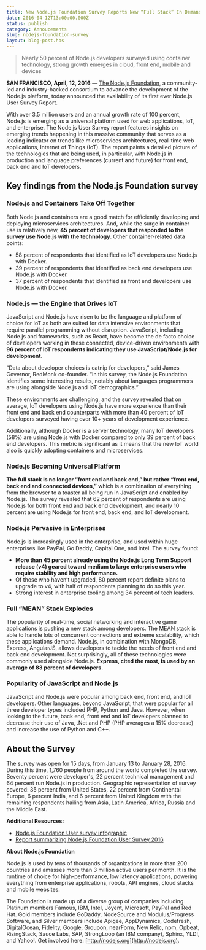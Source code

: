 ```yaml
---
title: New Node.js Foundation Survey Reports New “Full Stack” In Demand Among Enterprise Developers   
date: 2016-04-12T13:00:00.000Z
status: publish
category: Annoucements
slug: nodejs-foundation-survey
layout: blog-post.hbs
---
```


> Nearly 50 percent of Node.js developers surveyed using container technology, strong growth emerges in cloud, front end, mobile and devices 

**SAN FRANCISCO, April, 12, 2016** — [The Node.js Foundation](http://ctt.marketwire.com/?release=11G082331-001&id=8448115&type=0&url=https%3a%2f%2fnodejs.org%2fen%2ffoundation%2f), 
a community-led and industry-backed consortium to advance the development of the Node.js 
platform, today announced the availability of its first ever Node.js User Survey Report. 

With over 3.5 million users and an annual growth rate of 100 percent, Node.js is emerging as 
a universal platform used for web applications, IoT, and enterprise. The Node.js User Survey 
report features insights on emerging trends happening in this massive community that serves 
as a leading indicator on trends like microservices architectures, real-time web applications,
Internet of Things (IoT). The report paints a detailed picture of the technologies that are 
being used, in particular, with Node.js in production and language preferences (current and 
future) for front end, back end and IoT developers.

## Key findings from the Node.js Foundation survey

### Node.js and Containers Take Off Together

Both Node.js and containers are a good match for efficiently developing and deploying 
microservices architectures. And, while the surge in container use is relatively new, **45 
percent of developers that responded to the survey use Node.js with the technology**. Other 
container-related data points: 

* 58 percent of respondents that identified as IoT developers use Node.js with Docker.
* 39 percent of respondents that identified as back end developers use Node.js with Docker.
* 37 percent of respondents that identified as front end developers use Node.js with Docker.

### Node.js — the Engine that Drives IoT 

JavaScript and Node.js have risen to be the language and platform of choice for IoT as both 
are suited for data intensive environments that require parallel programming without 
disruption. JavaScript, including Node.js and frameworks, such as React, have become the de 
facto choice of developers working in these connected, device-driven environments with **96 
percent of IoT respondents indicating they use JavaScript/Node.js for development**. 

“Data about developer choices is catnip for developers,” said James Governor, RedMonk 
co-founder. “In this survey, the Node.js Foundation identifies some interesting results, 
notably about languages programmers are using alongside Node.js and IoT demographics.”

These environments are challenging, and the survey revealed that on average, IoT developers 
using Node.js have more experience than their front end and back end counterparts with more 
than 40 percent of IoT developers surveyed having over 10+ years of development experience. 

Additionally, although Docker is a server technology, many IoT developers (58%) are using 
Node.js with Docker compared to only 39 percent of back end developers. This metric is 
significant as it means that the new IoT world also is quickly adopting containers and 
microservices.

### Node.js Becoming Universal Platform

**The full stack is no longer “front end and back end,” but rather “front end, back end and 
connected devices,”** which is a combination of everything from the browser to a toaster all 
being run in JavaScript and enabled by Node.js. The survey revealed that 62 percent of 
respondents are using Node.js for both front end and back end development, and nearly 10 
percent are using Node.js for front end, back end, and IoT development. 

### Node.js Pervasive in Enterprises 

Node.js is increasingly used in the enterprise, and used within huge enterprises like PayPal, 
Go Daddy, Capital One, and Intel. The survey found: 

* **More than 45 percent already using the Node.js Long Term Support release (v4) geared 
toward medium to large enterprise users who require stability and high performance.**
* Of those who haven’t upgraded, 80 percent report definite plans to upgrade to v4, with half 
of respondents planning to do so this year. 
* Strong interest in enterprise tooling among 34 percent of tech leaders.

### Full “MEAN” Stack Explodes 

The popularity of real-time, social networking and interactive game applications is pushing a 
new stack among developers. The MEAN stack is able to handle lots of concurrent connections 
and extreme scalability, which these applications demand. Node.js, in combination with 
MongoDB, Express, AngularJS, allows developers to tackle the needs of front end and back end 
development. Not surprisingly, all of these technologies were commonly used alongside 
Node.js. **Express, cited the most, is used by an average of 83 percent of developers**.

### Popularity of JavaScript and Node.js

JavaScript and Node.js were popular among back end, front end, and IoT developers. Other 
languages, beyond JavaScript, that were popular for all three developer types included PHP, 
Python and Java. However, when looking to the future, back end, front end and IoT developers 
planned to decrease their use of Java, .Net and PHP (PHP averages a 15% decrease) and 
increase the use of Python and C++. 

## About the Survey 

The survey was open for 15 days, from January 13 to January 28, 2016. During this time, 1,760 
people from around the world completed the survey. Seventy percent were developer's, 22 
percent technical management and 64 percent run Node.js in production. Geographic 
representation of survey covered: 35 percent from United States, 22 percent from Continental 
Europe, 6 percent India, and 6 percent from United Kingdom with the remaining respondents 
hailing from Asia, Latin America, Africa, Russia and the Middle East.  

**Additional Resources:**
* [Node.js Foundation User survey infographic](/static/documents/2016-survey-infographic.png) 
* [Report summarizing Node.js Foundation User Survey 2016](/static/documents/2016-survey-report.pdf)

**About Node.js Foundation**

Node.js is used by tens of thousands of organizations in more than 200 countries and amasses 
more than 3 million active users per month. It is the runtime of choice for high-performance, 
low latency applications, powering everything from enterprise applications, robots, API 
engines, cloud stacks and mobile websites.

The Foundation is made up of a diverse group of companies including Platinum members Famous, 
IBM, Intel, Joyent, Microsoft, PayPal and Red Hat. Gold members include GoDaddy, NodeSource 
and Modulus/Progress Software, and Silver members include Apigee, AppDynamics, Codefresh, 
DigitalOcean, Fidelity, Google, Groupon, nearForm, New Relic, npm, Opbeat, RisingStack, Sauce 
Labs, SAP, StrongLoop (an IBM company), Sphinx, YLD!, and Yahoo!. Get involved here: 
[http://nodejs.org](http://nodejs.org).
